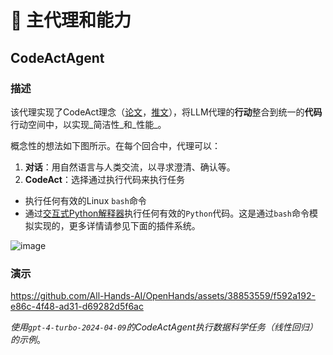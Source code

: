 # 🧠 主代理和能力

## CodeActAgent

### 描述

该代理实现了CodeAct理念（[论文](https://arxiv.org/abs/2402.01030)，[推文](https://twitter.com/xingyaow_/status/1754556835703751087)），将LLM代理的**行动**整合到统一的**代码**行动空间中，以实现_简洁性_和_性能_。

概念性的想法如下图所示。在每个回合中，代理可以：

1. **对话**：用自然语言与人类交流，以寻求澄清、确认等。
2. **CodeAct**：选择通过执行代码来执行任务

- 执行任何有效的Linux `bash`命令
- 通过[交互式Python解释器](https://ipython.org/)执行任何有效的`Python`代码。这是通过`bash`命令模拟实现的，更多详情请参见下面的插件系统。

![image](https://github.com/All-Hands-AI/OpenHands/assets/38853559/92b622e3-72ad-4a61-8f41-8c040b6d5fb3)

### 演示

https://github.com/All-Hands-AI/OpenHands/assets/38853559/f592a192-e86c-4f48-ad31-d69282d5f6ac

_使用`gpt-4-turbo-2024-04-09`的CodeActAgent执行数据科学任务（线性回归）的示例_。